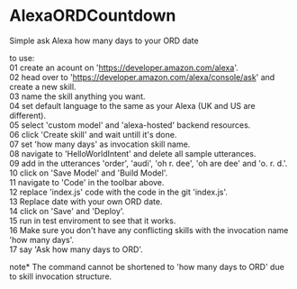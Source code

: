 # AlexaORDCountdown
Simple ask Alexa how many days to your ORD date  
  
to use:  
 01 create an acount on 'https://developer.amazon.com/alexa'.  
 02 head over to 'https://developer.amazon.com/alexa/console/ask' and create a new skill.  
 03 name the skill anything you want.  
 04 set default language to the same as your Alexa (UK and US are different).  
 05 select 'custom model' and 'alexa-hosted' backend resources.  
 06 click 'Create skill' and wait untill it's done.  
 07 set 'how many days' as invocation skill name.  
 08 navigate to 'HelloWorldIntent' and delete all sample utterances.  
 09 add in the utterances 'order', 'audi', 'oh r. dee', 'oh are dee' and 'o. r. d.'.  
 10 click on 'Save Model' and 'Build Model'.  
 11 navigate to 'Code' in the toolbar above.  
 12 replace 'index.js' code with the code in the git 'index.js'.  
 13 Replace date with your own ORD date.  
 14 click on 'Save' and 'Deploy'.  
 15 run in test enviroment to see that it works.  
 16 Make sure you don't have any conflicting skills with the invocation name 'how many days'.  
 17 say 'Ask how many days to ORD'.  
  
note* The command cannot be shortened to 'how many days to ORD' due to skill invocation structure.  
